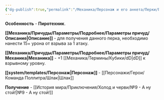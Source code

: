 ```yaml
---
{"dg-publish":true,"permalink":"/Механика/Персонаж и его анкета/Перки/Пиротехник/","noteIcon":"","created":"2025-09-07T13:19:29.396+03:00","updated":"2025-09-03T23:57:43.316+03:00"}
---
```


**Особенность** - **Пиротехник**.

**[[Механика/Причуды/Параметры/Подробнее/Параметры причуд/Описание\|Описание]]** - для получения данного перка, необходимо нанести 15+ урона от взрыва за 1 атаку.

**[[Механика/Причуды/Параметры/Подробнее/Параметры причуд/Механика\|Механика]]** - +1 [[Механика/Термины/Кубики/dD\|dD]] к взрывному уровну.

**[[system/templates/Персонаж\|Персонаж]]** - [[Персонажи/Герои/Команда Поллитра/Шлак\|Шлак]]

**Получение** - [[История мира/Приключения/Холод и черви/№9 - А ну стой!\|№9 - А ну стой!]]